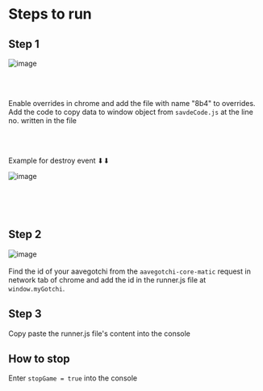 # Steps to run

## Step 1
![image](https://user-images.githubusercontent.com/43693481/164939332-5d818e52-c5d8-4870-87f8-f7398403b9ad.png)

<br/>
<br/>

Enable overrides in chrome and add the file with name "8b4" to overrides.
Add the code to copy data to window object from ```savdeCode.js``` at the line no. written in the file

<br/>
<br/>

Example for destroy event ⬇⬇

![image](https://user-images.githubusercontent.com/43693481/164942554-464cf8eb-e1af-4740-be28-7ef65c27dded.png)
<br/>
<br/>


<br/>
<br/>

## Step 2
![image](https://user-images.githubusercontent.com/43693481/164940781-daef56b1-9d23-4b7c-b34e-fc2861cb4421.png)
<br/>
<br/>
Find the id of your aavegotchi from  the ```aavegotchi-core-matic``` request in network tab of chrome and add the id in the runner.js file
at ```window.myGotchi```.

## Step 3
Copy paste the runner.js file's content into the console


## How to stop
Enter ```stopGame = true``` into the console
